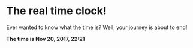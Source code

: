 # The real time clock!

Ever wanted to know what the time is? Well, your journey is about to end!

**The time is Nov 20, 2017, 22:21**